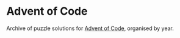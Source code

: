 # Advent of Code

Archive of puzzle solutions for [Advent of Code](https://adventofcode.com/), organised by year.